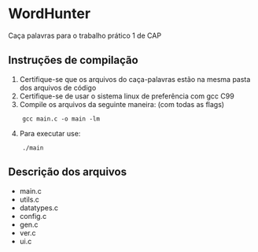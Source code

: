 # WordHunter
Caça palavras para o trabalho prático 1 de CAP
## Instruções de compilação
1. Certifique-se que os arquivos do caça-palavras estão na mesma pasta dos arquivos de código
2. Certifique-se de usar o sistema linux de preferência com gcc C99
3. Compile os arquivos da seguinte maneira: (com todas as flags)

```
    gcc main.c -o main -lm
```
4. Para executar use:

```
    ./main
```
## Descrição dos arquivos

* main.c
* utils.c
* datatypes.c
* config.c
* gen.c
* ver.c
* ui.c
